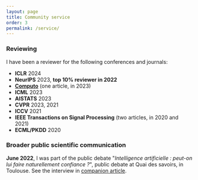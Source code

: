 ```yaml
---
layout: page
title: Community service
order: 3
permalink: /service/
---
```


### Reviewing

I have been a reviewer for the following conferences and journals:

- **ICLR** 2024
- **NeurIPS** 2023, **top 10% reviewer in 2022**
- **[Computo](https://computo.sfds.asso.fr/)** (one article, in 2023)
- **ICML** 2023
- **AISTATS** 2023
- **CVPR** 2023, 2021
- **ICCV** 2021
- **IEEE Transactions on Signal Processing** (two articles, in 2020 and 2021)
- **ECML/PKDD** 2020

### Broader public scientific communication

**June 2022**, I was part of the public debate "*Intelligence artificielle : peut-on lui faire naturellement confiance ?*", public debate at Quai des savoirs, in Toulouse. See the interview in [companion article](https://exploreur.univ-toulouse.fr/intelligence-artificielle-peut-lui-faire-naturellement-confiance).  

